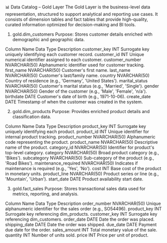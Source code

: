 📊 Data Catalog – Gold Layer
The Gold Layer is the business-level data representation, structured to support analytical and reporting use cases. It consists of dimension tables and fact tables that provide high-quality, curated information optimized for decision-making and BI tools.

1. gold.dim_customers
Purpose: Stores customer details enriched with demographic and geographic data.

Column Name	Data Type	Description
customer_key	INT	Surrogate key uniquely identifying each customer record.
customer_id	INT	Unique numerical identifier assigned to each customer.
customer_number	NVARCHAR(50)	Alphanumeric identifier used for customer tracking.
first_name	NVARCHAR(50)	Customer's first name.
last_name	NVARCHAR(50)	Customer's last/family name.
country	NVARCHAR(50)	Country of residence (e.g., 'Germany', 'United States').
marital_status	NVARCHAR(50)	Customer's marital status (e.g., 'Married', 'Single').
gender	NVARCHAR(50)	Gender of the customer (e.g., 'Male', 'Female', 'n/a').
birthdate	DATE	Customer's date of birth (e.g., 1971-10-06).
create_date	DATE	Timestamp of when the customer was created in the system.

2. gold.dim_products
Purpose: Provides enriched product details and classification data.

Column Name	Data Type	Description
product_key	INT	Surrogate key uniquely identifying each product.
product_id	INT	Unique identifier for internal product tracking.
product_number	NVARCHAR(50)	Alphanumeric code representing the product.
product_name	NVARCHAR(50)	Descriptive name of the product.
category_id	NVARCHAR(50)	Identifier for product's top-level category.
category	NVARCHAR(50)	Broad product category (e.g., 'Bikes').
subcategory	NVARCHAR(50)	Sub-category of the product (e.g., 'Road Bikes').
maintenance_required	NVARCHAR(50)	Indicates if maintenance is required (e.g., 'Yes', 'No').
cost	INT	Base cost of the product in monetary units.
product_line	NVARCHAR(50)	Product series or line (e.g., 'Mountain', 'Urban').
start_date	DATE	Product availability start date.

3. gold.fact_sales
Purpose: Stores transactional sales data used for metrics, reporting, and analysis.

Column Name	Data Type	Description
order_number	NVARCHAR(50)	Unique alphanumeric identifier for the sales order (e.g., SO54496).
product_key	INT	Surrogate key referencing dim_products.
customer_key	INT	Surrogate key referencing dim_customers.
order_date	DATE	Date the order was placed.
shipping_date	DATE	Date the order was shipped.
due_date	DATE	Payment due date for the order.
sales_amount	INT	Total monetary value of the sale.
quantity	INT	Number of units sold.
price	INT	Price per unit of product.
